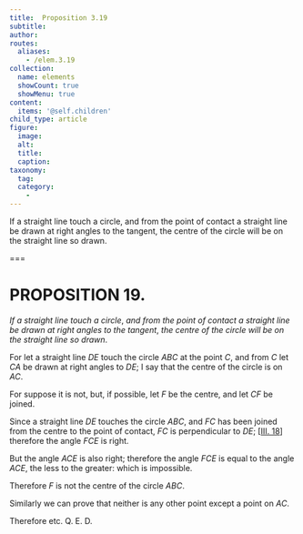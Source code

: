```yaml
---
title:  Proposition 3.19
subtitle: 
author:
routes:
  aliases:
    - /elem.3.19
collection:
  name: elements
  showCount: true
  showMenu: true
content:
  items: '@self.children'
child_type: article
figure:
  image:
  alt:
  title:
  caption:
taxonomy:
  tag:
  category:
    - 
---
```


<p><emph>If a straight line touch a circle</emph>, <emph>and from the point of contact a straight line be drawn at right angles to the tangent</emph>, <emph>the centre of the circle will be on the straight line so drawn</emph>. </p>

===

<h1>PROPOSITION 19.</h1>
<p><em>If a straight line touch a circle</em>, <em>and from the point of contact a straight line be drawn at right angles to the tangent</em>, <em>the centre of the circle will be on the straight line so drawn</em>. </p>

<p>For let a straight line <em>DE</em> touch the circle <em>ABC</em> at the point <em>C</em>, and from <em>C</em> let <em>CA</em> be drawn at right angles to <em>DE</em>; I say that the centre of the circle is on <em>AC</em>. </p>

<p>For suppose it is not, but, if  possible, let <em>F</em> be the centre, and let <em>CF</em> be joined. </p>

<p>Since a straight line <em>DE</em> touches the circle <em>ABC</em>, and <em>FC</em> has been joined from the centre to the point of contact, <span class="center"><em>FC</em> is perpendicular to <em>DE</em>; [<a href="/elem.3.18">III. 18</a>] therefore the angle <em>FCE</em> is right.</span>
      </p>

<p>But the angle <em>ACE</em> is also right; <span class="center">therefore the angle <em>FCE</em> is equal to the angle <em>ACE</em>, the less to the greater: which is impossible.</span>
      </p>

<p>Therefore <em>F</em> is not the centre of the circle <em>ABC</em>. </p>

<p>Similarly we can prove that neither is any other point except a point on <em>AC</em>. </p>

<p>Therefore etc. Q. E. D.</p>
